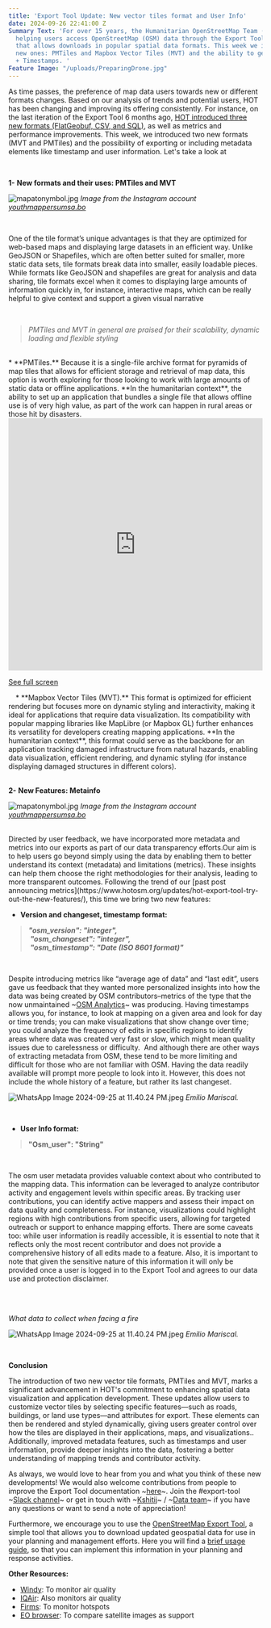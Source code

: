 ```yaml
---
title: 'Export Tool Update: New vector tiles format and User Info'
date: 2024-09-26 22:41:00 Z
Summary Text: 'For over 15 years, the Humanitarian OpenStreetMap Team (HOT) has been
  helping users access OpenStreetMap (OSM) data through the Export Tool, an easy interface
  that allows downloads in popular spatial data formats. This week we introduce two
  new ones: PMTiles and Mapbox Vector Tiles (MVT) and the ability to get User Info
  + Timestamps. '
Feature Image: "/uploads/PreparingDrone.jpg"
---
```


 As time passes, the preference of map data users towards new or different formats changes. Based on our analysis of trends and potential users, HOT has been changing and improving its offering consistently. For instance, on the last iteration of the Export Tool 6 months ago, [HOT introduced three new formats (FlatGeobuf, CSV, and SQL)](https://www.hotosm.org/updates/hot-export-tool-try-out-the-new-features/), as well as metrics and performance improvements. This week, we introduced two new formats (MVT and PMTiles) and the possibility of exporting or including metadata elements like timestamp and user information. Let's take a look at 

<br>

**1-** **New formats and their uses: PMTiles and MVT**

![mapatonymbol.jpg](/uploads/mbtiles-pmtiles-export-tool.png)
*Image from the Instagram account [youthmappersumsa.bo](https://www.instagram.com/p/C_zmLBOOQls/?img_index=1)*

<br>

One of the tile format’s unique advantages is that they are optimized for web-based maps and displaying large datasets in an efficient way. Unlike GeoJSON or Shapefiles, which are often better suited for smaller, more static data sets, tile formats break data into smaller, easily loadable pieces. While formats like GeoJSON and shapefiles are great for analysis and data sharing, tile formats excel when it comes to displaying large amounts of information quickly in, for instance, interactive maps, which can be really helpful to give context and support a given visual narrative 

<br>

> *PMTiles and MVT in general are praised for their scalability, dynamic loading and flexible styling*

<br>
* **PMTiles.** Because it is a single-file archive format for pyramids of map tiles that allows for efficient storage and retrieval of map data, this option is worth exploring for those looking to work with large amounts of static data or offline applications. **In the humanitarian context**, the ability to set up an application that bundles a single file that allows offline use is of very high value, as part of the work can happen in rural areas or those hit by disasters. 

<iframe width="100%" height="500px" frameborder="0" allowfullscreen allow="geolocation" src="https://claurt07.github.io/pmtiles-leaflet/"></iframe><p><a href=https://claurt07.github.io/pmtiles-leaflet/">See full screen</a></p>
⠀
* **Mapbox Vector Tiles (MVT).** This format is optimized for efficient rendering but focuses more on dynamic styling and interactivity, making it ideal for applications that require data visualization. Its compatibility with popular mapping libraries like MapLibre (or Mapbox GL) further enhances its versatility for developers creating mapping applications. **In the humanitarian context**, this format could serve as the backbone for an application tracking damaged infrastructure from natural hazards, enabling data visualization, efficient rendering, and dynamic styling (for instance displaying damaged structures in different colors).

<br>
<br>

**2-** **New Features: Metainfo**


![mapatonymbol.jpg](/uploads/user-info-export-tool.png)
*Image from the Instagram account [youthmappersumsa.bo](https://www.instagram.com/p/C_zmLBOOQls/?img_index=1)*

<br>
Directed by user feedback, we have incorporated more metadata and metrics into our exports as part of our data transparency efforts.Our aim is to help users go beyond simply using the data by enabling them to better understand its context (metadata) and limitations (metrics). These insights can help them choose the right methodologies for their analysis, leading to more transparent outcomes. Following the trend of our [past post announcing metrics](https://www.hotosm.org/updates/hot-export-tool-try-out-the-new-features/), this time we bring two new features: 

<br>

* **Version and changeset, timestamp format:** 
 
> ***"osm_version": "integer",<br>  "osm_changeset": "integer",<br>  "osm_timestamp": "Date (ISO 8601 format)"***

<br>

Despite introducing metrics like “average age of data” and “last edit”, users gave us feedback that they wanted more personalized insights into how the data was being created by OSM contributors–metrics of the type that the now unmaintained ~[OSM Analytics](https://osm-analytics.org/)~ was producing. Having timestamps allows you, for instance, to look at mapping on a given area and look for day or time trends; you can make visualizations that show change over time; you could analyze the frequency of edits in specific regions to identify areas where data was created very fast or slow, which might mean quality issues due to carelessness or difficulty. 
And although there are other ways of extracting metadata from OSM, these tend to be more limiting and difficult for those who are not familiar with OSM. Having the data readily available will prompt more people to look into it. However, this does not include the whole history of a feature, but rather its last changeset.

![WhatsApp Image 2024-09-25 at 11.40.24 PM.jpeg](https://cdn.hotosm.org/website/HEIGIT+2.png)
*Emilio Mariscal.*


<br>

* **User Info format:** 
 
> **"Osm_user": "String"**

<br>

The osm user metadata provides valuable context about who contributed to the mapping data. This information can be leveraged to analyze contributor activity and engagement levels within specific areas. By tracking user contributions, you can identify active mappers and assess their impact on data quality and completeness. For instance, visualizations could highlight regions with high contributions from specific users, allowing for targeted outreach or support to enhance mapping efforts. There are some caveats too: while user information is readily accessible, it is essential to note that it reflects only the most recent contributor and does not provide a comprehensive history of all edits made to a feature. Also, it is important to note that given the sensitive nature of this information it will only be provided once a user is logged in to the Export Tool and agrees to our data use and protection disclaimer.

<br>
<br>

*What data to collect when facing a fire*

![WhatsApp Image 2024-09-25 at 11.40.24 PM.jpeg](/uploads/Surabaya-GIFrecord-Sept%2022.gif)
*Emilio Mariscal.*

<br>

**Conclusion** 

The introduction of two new vector tile formats, PMTiles and MVT, marks a significant advancement in HOT's commitment to enhancing spatial data visualization and application development. These updates allow users to customize vector tiles by selecting specific features—such as roads, buildings, or land use types—and attributes for export. These elements can then be rendered and styled dynamically, giving users greater control over how the tiles are displayed in their applications, maps, and visualizations.. Additionally, improved metadata features, such as timestamps and user information, provide deeper insights into the data, fostering a better understanding of mapping trends and contributor activity.

As always, we would love to hear from you and what you think of these new developments! We would also welcome contributions from people to improve the Export Tool documentation ~[here](https://github.com/hotosm/osm-export-tool/tree/master/ui/app/components/help)~. Join the #export-tool ~[Slack channel](http://slack.hotosm.org/)~ or get in touch with ~[Kshitij](mailto:kshitij.sharma@hotosm.org)~ / ~[Data team](http://hotosm/)~ if you have any questions or want to send a note of appreciation!


Furthermore, we encourage you to use the [OpenStreetMap Export Tool](https://export.hotosm.org/v3/), a simple tool that allows you to download updated geospatial data for use in your planning and management efforts. Here you will find a [brief usage guide](https://export.hotosm.org/v3/learn/quick_start), so that you can implement this information in your planning and response activities.

**Other Resources:**

* [Windy](https://www.windy.com/es/-Men%C3%BA/menu?cosc,-14.179,-56.953,3): To monitor air quality
* [IQAir](https://www.iqair.com/world-air-quality): Also monitors air quality
* [Firms](https://firms.modaps.eosdis.nasa.gov/map/#d:24hrs;@0.0,0.0,3.0z): To monitor hotspots
* [EO browser](https://apps.sentinel-hub.com/eo-browser): To compare satellite images as support